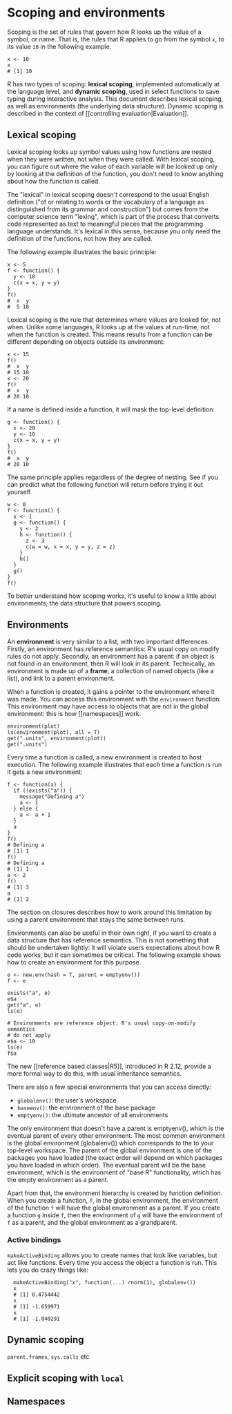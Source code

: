 # Scoping and environments

Scoping is the set of rules that govern how R looks up the value of a symbol, or name. That is, the rules that R applies to go from the symbol `x`, to its value `10` in the following example.

    x <- 10
    x
    # [1] 10

R has two types of scoping: __lexical scoping__, implemented automatically at the language level, and __dynamic scoping__, used in select functions to save typing during interactive analysis. This document describes lexical scoping, as well as environments (the underlying data structure). Dynamic scoping is described in the context of [[controlling evaluation|Evaluation]].

## Lexical scoping

Lexical scoping looks up symbol values using how functions are nested when they were written, not when they were called. With lexical scoping, you can figure out where the value of each variable will be looked up only by looking at the definition of the function, you don't need to know anything about how the function is called.

The "lexical" in lexical scoping doesn't correspond to the usual English definition ("of or relating to words or the vocabulary of a language as distinguished from its grammar and construction") but comes from the computer science term "lexing", which is part of the process that converts code represented as text to meaningful pieces that the programming language understands.  It's lexical in this sense, because you only need the definition of the functions, not how they are called.

The following example illustrates the basic principle:

    x <- 5
    f <- function() { 
      y <- 10
      c(x = x, y = y)
    }
    f()
    #  x  y 
    #  5 10

Lexical scoping is the rule that determines where values are looked for, not when. Unlike some languages, R looks up at the values at run-time, not when the function is created.  This means results from a function can be different depending on objects outside its environment:

    x <- 15
    f()
    #  x  y 
    # 15 10
    x <- 20
    f()
    #  x  y 
    # 20 10

If a name is defined inside a function, it will mask the top-level definition:

    g <- function() { 
      x <- 20
      y <- 10
      c(x = x, y = y)
    }
    f()
    #  x  y 
    # 20 10

The same principle applies regardless of the degree of nesting. See if you can predict what the following function will return before trying it out yourself.

    w <- 0
    f <- function() {
      x <- 1
      g <- function() {
        y <- 2
        h <- function() {
          z <- 3
          c(w = w, x = x, y = y, z = z)
        }
        h()
      }
      g()
    }
    f()

To better understand how scoping works, it's useful to know a little about environments, the data structure that powers scoping.

## Environments

An __environment__ is very similar to a list, with two important differences. Firstly, an environment has reference semantics: R's usual copy on modify rules do not apply. Secondly, an environment has a parent: if an object is not found in an environment, then R will look in its parent. Technically, an environment is made up of a __frame__, a collection of named objects (like a list), and link to a parent environment.

When a function is created, it gains a pointer to the environment where it was made. You can access this environment with the `environment` function. This environment may have access to objects that are not in the global environment: this is how [[namespaces]] work.

    environment(plot)
    ls(environment(plot), all = T)
    get(".units", environment(plot))
    get(".units")

Every time a function is called, a new environment is created to host execution. The following example illustrates that each time a function is run it gets a new environment:

    f <- function(x) {
      if (!exists("a")) {
        message("Defining a")
        a <- 1
      } else {
        a <- a + 1 
      }
      a
    }
    f()
    # Defining a
    # [1] 1
    f()
    # Defining a
    # [1] 1
    a <- 2
    f()
    # [1] 3
    a
    # [1] 2

The section on closures describes how to work around this limitation by using a parent environment that stays the same between runs.

Environments can also be useful in their own right, if you want to create a data structure that has reference semantics. This is not something that should be undertaken lightly: it will violate users expectations about how R code works, but it can sometimes be critical. The following example shows how to create an environment for this purpose.

    e <- new.env(hash = T, parent = emptyenv())
    f <- e

    exists("a", e)
    e$a
    get("a", e)
    ls(e)

    # Environments are reference object: R's usual copy-on-modify semantics
    # do not apply
    e$a <- 10
    ls(e)
    f$a

The new [[reference based classes|R5]], introduced in R 2.12, provide a more formal way to do this, with usual inheritance semantics.

There are also a few special environments that you can access directly:

  * `globalenv()`: the user's workspace
  * `baseenv()`: the environment of the base package
  * `emptyenv()`: the ultimate ancestor of all environments

The only environment that doesn't have a parent is emptyenv(), which is the eventual parent of every other environment. The most common environment is the global environment (globalenv()) which corresponds to the to your top-level workspace. The parent of the global environment is one of the packages you have loaded (the exact order will depend on which packages you have loaded in which order). The eventual parent will be the base environment, which is the environment of "base R" functionality, which has the empty environment as a parent.

Apart from that, the environment hierarchy is created by function definition. When you create a function, `f`, in the global environment, the environment of the function `f` will have the global environment as a parent.  If you create a function `g` inside `f`, then the environment of `g` will have the environment of `f` as a parent, and the global environment as a grandparent.

### Active bindings

`makeActiveBinding` allows you to create names that look like variables, but act like functions. Every time you access the object a function is run. This lets you do crazy things like:

      makeActiveBinding("x", function(...) rnorm(1), globalenv())
      x
      # [1] 0.4754442
      x
      # [1] -1.659971
      x
      # [1] -1.040291


## Dynamic scoping

`parent.frames`, `sys.calls` etc

## Explicit scoping with `local`



## Namespaces

